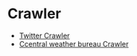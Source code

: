 # Crawler

- [Twitter Crawler](./Twitter/README.md)
- [Ccentral weather bureau Crawler](./Weather/README.md)
